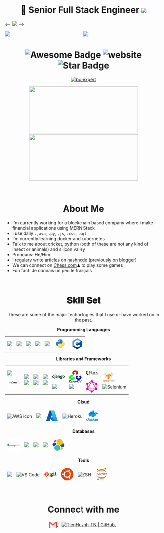 <!DOCTYPE html>
<html>
  <body>
  <h1 align="center"> 👋 Senior Full Stack Engineer <img src="https://media.giphy.com/media/hvRJCLFzcasrR4ia7z/giphy.gif" width="35"></h1>

  <-- ![](https://komarev.com/ghpvc/?username=TheSonOfSocrates) -->

<img align="left" src="https://visitor-badge.laobi.icu/badge?page_id=zeeid" />

<p align="center">
  <a href="https://github.com/javasuperdev"><img src="https://readme-typing-svg.herokuapp.com/?lines=Web%20Developer;Full%20Stack-eveloper;5%2B%20years%20of%20coding%20experience;Always%20learning%20new%20tech&font=Pacifico&center=true&width=650&height=120&color=58a6ff&vCenter=true&size=45%22"></a>
</p>

 <h1 align="center">
  <img src="https://cdn.rawgit.com/sindresorhus/awesome/d7305f38d29fed78fa85652e3a63e154dd8e8829/media/badge.svg" alt="Awesome Badge"/>
  <img src="https://img.shields.io/static/v1?label=&labelColor=505050&message=findwrk&color=%230076D6&style=flat&logo=google-chrome&logoColor=%230076D6" alt="website"/>
  <img src="https://img.shields.io/static/v1?label=%F0%9F%8C%9F&message=If%20Useful&style=style=flat&color=BC4E99" alt="Star Badge"/>
</h1>

<p align="center"> <a href="https://github.com/ryo-ma/github-profile-trophy"><img src="https://github-profile-trophy.vercel.app/?username=zeeid&theme=tokyonight&no-frame=true&row=1&&margin-w=30&no-bg=false" alt="bc-expert" width="600px"/></a> </p>

<p align="center">
<img height="150px" width="350px" src="https://github-readme-stats.vercel.app/api?username=TheSonOfSocrates&count_private=true&show_icons=true&theme=tokyonight" />
<img height="150px" width="350px" src="https://github-readme-stats.vercel.app/api/top-langs/?username=TheSonOfSocrates&layout=compact&theme=aura&langs_count=9" />
</p>

<br/>

<h1 align="center">About Me</h1>

<ul dir="auto">
<li><g-emoji class="g-emoji" alias="bank" fallback-src="https://github.githubassets.com/images/icons/emoji/unicode/1f3e6.png"></g-emoji> I'm currently working for a blockchain based company where i make financial applications using MERN Stack</li>
<li><g-emoji class="g-emoji" alias="thinking" fallback-src="https://github.githubassets.com/images/icons/emoji/unicode/1f914.png"></g-emoji> I use daily <code>.java</code>, <code>.py</code>, <code>.js</code>, <code>.css</code>, <code>.sql</code></li>
<li><g-emoji class="g-emoji" alias="seedling" fallback-src="https://github.githubassets.com/images/icons/emoji/unicode/1f331.png"></g-emoji> I’m currently learning docker and kubernetes</li>
<li><g-emoji class="g-emoji" alias="speech_balloon" fallback-src="https://github.githubassets.com/images/icons/emoji/unicode/1f4ac.png"></g-emoji> Talk to me about cricket, python (both of these are not any kind of insect or animals) and silicon valley</li>
<li><g-emoji class="g-emoji" alias="smile" fallback-src="https://github.githubassets.com/images/icons/emoji/unicode/1f604.png"></g-emoji> Pronouns: He/Him</li>
<li><g-emoji class="g-emoji" alias="memo" fallback-src="https://github.githubassets.com/images/icons/emoji/unicode/1f4dd.png"></g-emoji> I regulary write articles on <a href="#" rel="nofollow">hashnode</a> (previously on <a href="#" rel="nofollow">blogger</a>)</li>
<li><g-emoji class="g-emoji" alias="dancers" fallback-src="https://github.githubassets.com/images/icons/emoji/unicode/1f46f.png"></g-emoji> We can connect on <a href="https://www.chess.com/" rel="nofollow">Chess.com</a><g-emoji class="g-emoji" alias="chess_pawn" fallback-src="https://github.githubassets.com/images/icons/emoji/unicode/265f.png">♟</g-emoji> to play some games</li>
<li><g-emoji class="g-emoji" alias="zap" fallback-src="https://github.githubassets.com/images/icons/emoji/unicode/26a1.png"></g-emoji> Fun fact: Je connais un peu le français</li>
</ul>
<br/>

<h1 align="center">𝐒𝐤𝐢𝐥𝐥 𝐒𝐞𝐭</h1>
<p align="center">These are some of the major technologies that I use or have worked on in the past.</p>
<p align="center" dir="auto"><strong>Programming Languages</strong></p>
<table align="center">
<tbody>
<tr>
  <td><img src="https://cdn.iconscout.com/icon/free/png-256/java-23-225999.png?raw=true" width="40px"></td>
  <td><img src="https://cdn-icons-png.flaticon.com/512/6132/6132220.png" width="40px"></td>
  <td><img src="https://clojure.org/images/clojure-logo-120b.png" width="40px"></td>
  <td><img src="https://cdn.iconscout.com/icon/free/png-256/javascript-1-225993.png?raw=true" width="40px"></td>
  <td><img src="https://cdn.iconscout.com/icon/free/png-256/php-2752101-2284918.png?raw=true" width="40px"></td>
  <td><img title="Python" alt="Python" width="40px" src="https://raw.githubusercontent.com/github/explore/master/topics/python/python.png" style="max-width: 100%;"></td>
  <td><img title="C" alt="C" width="40px" src="https://raw.githubusercontent.com/github/explore/master/topics/c/c.png" style="max-width: 100%;"></td>
</tr>
</tbody>
</table>
<p dir="auto" align="center"><strong>Libraries and Frameworks</strong></p>
<table align="center">
<tbody>
<tr>
<td><img src="https://cdn.iconscout.com/icon/free/png-256/spring-3-1175059.png?raw=true" width="40px"><br>
<img title="jQuery" alt="jQuery" width="40px" src="https://raw.githubusercontent.com/github/explore/master/topics/jquery/jquery.png" style="max-width: 100%;"></td>
<td><img src="https://cdn.iconscout.com/icon/free/png-256/nodejs-2-1174946.png?raw=true" width="40px"><br><img width="40px" src="https://cdn.iconscout.com/icon/free/png-256/react-1-282599.png" style="max-width: 100%;"></td>
<td><img src="https://cdn.iconscout.com/icon/free/png-256/codeigniter-5-1175246.png?raw=true" width="40px"><br><img width="40px" src="https://cdn.iconscout.com/icon/free/png-256/angularjs-1-2854.png" style="max-width: 100%;"></td>
<td><img src="https://cdn.iconscout.com/icon/free/png-256/laravel-3-1175147.png?raw=true" width="40px"><br><img width="40px" src="https://cdn.iconscout.com/icon/free/png-256/vuejs-1175052.png" style="max-width: 100%;"></td>
<td><img title="Django" alt="Django" width="40px" src="https://raw.githubusercontent.com/github/explore/master/topics/django/django.png" style="max-width: 100%;"><br><img width="40px" src="https://camo.githubusercontent.com/98c835566bae35eab51c05d004bf08bdbcb287186f492e1aeb20fa37f71ca7ca/68747470733a2f2f63646e2e69636f6e73636f75742e636f6d2f69636f6e2f667265652f706e672d3132382f736173732d31332d313137353039322e706e67" width="200"></td>
<td><img title="OpenCV" alt="OpenCV" width="40px" src="https://raw.githubusercontent.com/github/explore/master/topics/opencv/opencv.png" style="max-width: 100%;"><br><img width="40px" src="https://camo.githubusercontent.com/7dd0ebf7a227b0f848f30a3dbd647a682075031e1010b19a7a41e366d281ce2b/68747470733a2f2f63646e2e69636f6e73636f75742e636f6d2f69636f6e2f667265652f706e672d3132382f626f6f7473747261702d3232363037372e706e67?raw=true" width="200"></td>
<td><img title="Flask" alt="Flask" width="40px" src="https://raw.githubusercontent.com/github/explore/master/topics/flask/flask.png" style="max-width: 100%;"><br><img title="GrahpQL" alt="GraphQL" width="40px" src="https://raw.githubusercontent.com/github/explore/master/topics/graphql/graphql.png" style="max-width: 100%;"></td>
<td><img title="TensorFlow" alt="TensorFlow" width="40px" src="https://raw.githubusercontent.com/github/explore/master/topics/tensorflow/tensorflow.png" style="max-width: 100%;"><br><img title="Selenium" alt="Selenium" width="40px" src="https://camo.githubusercontent.com/48a7db0f1b32ccc3e010f0366a600aac4e0465a3705e5093154cf60a987f43bd/68747470733a2f2f696d672e69636f6e73382e636f6d2f636f6c6f722f34382f3030303030302f73656c656e69756d2d746573742d6175746f6d6174696f6e2e706e67" data-canonical-src="https://img.icons8.com/color/48/000000/selenium-test-automation.png" style="max-width: 100%;"></td>
</tr>
</tbody>
</table>
<p dir="auto" align="center"><strong>Cloud</strong></p>
<table align="center">
<thead>
<tr>
<td><img width="40px" src="https://cdn.iconscout.com/icon/free/png-64/free-amazon-aws-3628617-3029842.png?f=webp" alt="AWS icon"></td>
<td><img src="https://cdn.iconscout.com/icon/free/png-256/heroku-11-1175214.png?raw=true" width="40px"></td>
<td><img title="Azure" alt="Azure" width="40px" src="https://raw.githubusercontent.com/github/explore/master/topics/azure/azure.png" style="max-width: 100%;"></td>
<td><img title="Heroku" alt="Heroku" width="40px" src="https://camo.githubusercontent.com/ca15623aa9e65e45789b5efa102a8abfa063360adb8d05bb9e048fe496c62850/68747470733a2f2f696d672e69636f6e73382e636f6d2f636f6c6f722f34382f3030303030302f6865726f6b752e706e67" data-canonical-src="https://img.icons8.com/color/48/000000/heroku.png" style="max-width: 100%;"></td>
<td><img title="Docker" alt="Docker" width="40px" src="https://raw.githubusercontent.com/github/explore/master/topics/docker/docker.png" style="max-width: 100%;"></td>
</tr>
</thead>
</table>
<p dir="auto" align="center"><strong>Databases</strong></p>
<table align="center">
<thead>
<tr>
<td><img title="MongoDB" alt="MongoDB" width="40px" src="https://raw.githubusercontent.com/github/explore/master/topics/mongodb/mongodb.png" style="max-width: 100%;"></td>
<td><img src="https://cdn.iconscout.com/icon/free/png-256/mysql-3521596-2945040.png?raw=true" width="40px"></td>
<td><img src="https://cdn.iconscout.com/icon/free/png-256/oracle-database-226057.png" width="40px"></td>
<td><img src="https://cdn.iconscout.com/icon/free/png-256/postgresql-11-1175122.png" width="40px"></td>
<td><img title="ElasticSearch" alt="ElasticSearch" width="40px" src="https://raw.githubusercontent.com/github/explore/master/topics/elasticsearch/elasticsearch.png" style="max-width: 100%;"></td>
</tr>
</thead>
</table>
<p dir="auto" align="center"><strong>Tools</strong></p>
<table align="center">
<thead>
<tr>
<td><img width="40px" src="https://cdn.iconscout.com/icon/free/png-256/jetbrains-4-569254.png" style="max-width: 100%;"></td>
<td><img title="VS Code" alt="VS Code" width="40px" src="https://camo.githubusercontent.com/e9141be13e6bea8c50af6d48f64700246faed666040ead23e74d4fc27bf411e3/68747470733a2f2f696d672e69636f6e73382e636f6d2f666c75656e742f34382f3030303030302f76697375616c2d73747564696f2d636f64652d323031392e706e67" data-canonical-src="https://img.icons8.com/fluent/48/000000/visual-studio-code-2019.png" style="max-width: 100%;"></td>
<td><img title="git" alt="git" width="40px" src="https://raw.githubusercontent.com/github/explore/master/topics/git/git.png" style="max-width: 100%;"></td>
<td><img title="Ubuntu" alt="Ubuntu" width="40px" src="https://raw.githubusercontent.com/github/explore/master/topics/ubuntu/ubuntu.png" style="max-width: 100%;"></td>
<td><img title="ZSH" alt="ZSH" width="40px" src="https://camo.githubusercontent.com/3ec75cb1c3278cce3c661d3bcf72a4eca75db241a6ace648ea014b02f3f44458/68747470733a2f2f73332e616d617a6f6e6177732e636f6d2f6f686d797a73682f6f682d6d792d7a73682d6c6f676f2e706e67" data-canonical-src="https://s3.amazonaws.com/ohmyzsh/oh-my-zsh-logo.png" style="max-width: 100%;"></td>
<td><img title="Jupyter Notebook" alt="Jupyter" width="40px" src="https://raw.githubusercontent.com/github/explore/master/topics/jupyter-notebook/jupyter-notebook.png" style="max-width: 100%;"></td>
</tr>
</thead>
</table>

<br/>
<h1 align="center">Connect with me</h1>

<p align="center" dir="auto">
  <a href="mailto:java.super.dev@gmail.com">
    <img align="center" alt="TienHuynh-TN | Gmail" width="26px" src="https://github.com/SatYu26/SatYu26/raw/master/Assets/Gmail.svg" style="max-width: 100%;">
  </a>&nbsp;&nbsp;
  <a href="https://github.com/JavaSuperDev" rel="nofollow">
    <img align="center" alt="TienHuynh-TN | GitHub" width="26px" src="https://camo.githubusercontent.com/50ae75cc04f31141db66d85ed714e1a244e11e2771d401dd3abef154145b0e24/68747470733a2f2f75706c6f61642e77696b696d656469612e6f72672f77696b6970656469612f636f6d6d6f6e732f7468756d622f612f61652f4769746875622d6465736b746f702d6c6f676f2d73796d626f6c2e7376672f3130323470782d4769746875622d6465736b746f702d6c6f676f2d73796d626f6c2e7376672e706e67" data-canonical-src="https://upload.wikimedia.org/wikipedia/commons/thumb/a/ae/Github-desktop-logo-symbol.svg/1024px-Github-desktop-logo-symbol.svg.png" style="max-width: 100%;">
  </a> &nbsp;&nbsp;
</p>
</p>
  </body>
</html>
